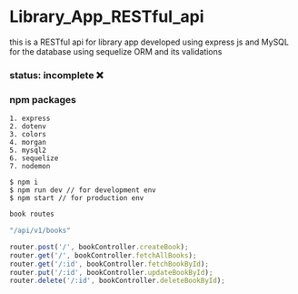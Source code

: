 # Library_App_RESTful_api

this is a RESTful api for library app developed using express js and MySQL for the database using sequelize ORM and its validations

### status: incomplete ❌

### npm packages

```
1. express
2. dotenv
3. colors
4. morgan
5. mysql2
6. sequelize
7. nodemon
```

```
$ npm i
$ npm run dev // for development env
$ npm start // for production env

```

```javascript
book routes

"/api/v1/books"

router.post('/', bookController.createBook);
router.get('/', bookController.fetchAllBooks);
router.get('/:id', bookController.fetchBookById);
router.put('/:id', bookController.updateBookById);
router.delete('/:id', bookController.deleteBookById);

```
